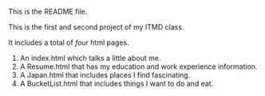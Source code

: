 This is the README file.

This is the first and second project of my ITMD class.

It includes a total of <i>four</i> html pages.
<ol>
  <li>An index.html which talks a little about me.</li>
  <li>A Resume.html that has my education and work experience information.</li>
  <li>A Japan.html that includes places I find fascinating.</li>
  <li>A BucketList.html that includes things I want to do and eat.</li>
</ol>
